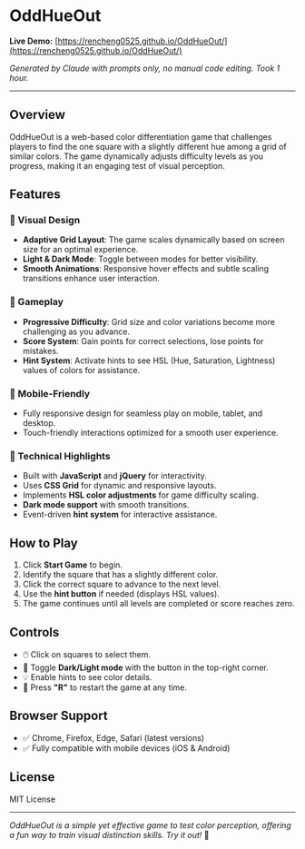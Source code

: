 # OddHueOut

**Live Demo:** [https://rencheng0525.github.io/OddHueOut/](https://rencheng0525.github.io/OddHueOut/)

*Generated by Claude with prompts only, no manual code editing. Took 1 hour.*

---

## Overview
OddHueOut is a web-based color differentiation game that challenges players to find the one square with a slightly different hue among a grid of similar colors. The game dynamically adjusts difficulty levels as you progress, making it an engaging test of visual perception.

## Features

### 🎨 Visual Design
- **Adaptive Grid Layout**: The game scales dynamically based on screen size for an optimal experience.
- **Light & Dark Mode**: Toggle between modes for better visibility.
- **Smooth Animations**: Responsive hover effects and subtle scaling transitions enhance user interaction.

### 🎵 Gameplay
- **Progressive Difficulty**: Grid size and color variations become more challenging as you advance.
- **Score System**: Gain points for correct selections, lose points for mistakes.
- **Hint System**: Activate hints to see HSL (Hue, Saturation, Lightness) values of colors for assistance.

### 📱 Mobile-Friendly
- Fully responsive design for seamless play on mobile, tablet, and desktop.
- Touch-friendly interactions optimized for a smooth user experience.

### 🔧 Technical Highlights
- Built with **JavaScript** and **jQuery** for interactivity.
- Uses **CSS Grid** for dynamic and responsive layouts.
- Implements **HSL color adjustments** for game difficulty scaling.
- **Dark mode support** with smooth transitions.
- Event-driven **hint system** for interactive assistance.

## How to Play
1. Click **Start Game** to begin.
2. Identify the square that has a slightly different color.
3. Click the correct square to advance to the next level.
4. Use the **hint button** if needed (displays HSL values).
5. The game continues until all levels are completed or score reaches zero.

## Controls
- 🖱️ Click on squares to select them.
- 🌙 Toggle **Dark/Light mode** with the button in the top-right corner.
- 💡 Enable hints to see color details.
- 🔄 Press **"R"** to restart the game at any time.

## Browser Support
- ✅ Chrome, Firefox, Edge, Safari (latest versions)
- ✅ Fully compatible with mobile devices (iOS & Android)

## License
MIT License

---

*OddHueOut is a simple yet effective game to test color perception, offering a fun way to train visual distinction skills. Try it out!* 🚀
